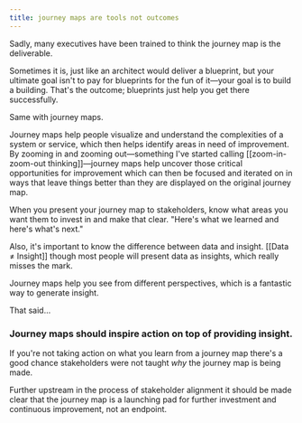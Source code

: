 ```yaml
---
title: journey maps are tools not outcomes
---
```


Sadly, many executives have been trained to think the journey map is the deliverable. 

Sometimes it is, just like an architect would deliver a blueprint, but your ultimate goal isn't to pay for blueprints for the fun of it—your goal is to build a building. That's the outcome; blueprints just help you get there successfully.

Same with journey maps.

Journey maps help people visualize and understand the complexities of a system or service, which then helps identify areas in need of improvement. By zooming in and zooming out—something I've started calling [[zoom-in-zoom-out thinking]]—journey maps help uncover those critical opportunities for improvement which can then be focused and iterated on in ways that leave things better than they are displayed on the original journey map.

When you present your journey map to stakeholders, know what areas you want them to invest in and make that clear. "Here's what we learned and here's what's next."

Also, it's important to know the difference between data and insight. [[Data ≠ Insight]] though most people will present data as insights, which really misses the mark.

Journey maps help you see from different perspectives, which is a fantastic way to generate insight.

That said...

### Journey maps should inspire action on top of providing insight.

If you're not taking action on what you learn from a journey map there's a good chance stakeholders were not taught *why* the journey map is being made.

Further upstream in the process of stakeholder alignment it should be made clear that the journey map is a launching pad for further investment and continuous improvement, not an endpoint.